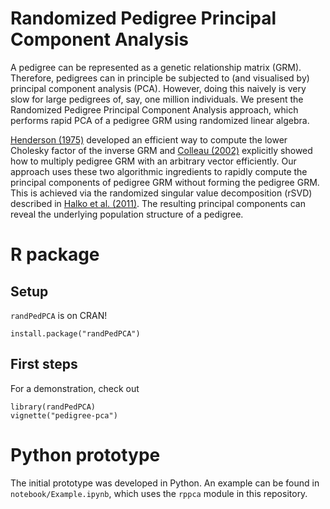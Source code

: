 # Randomized Pedigree Principal Component Analysis

A pedigree can be represented as a genetic relationship matrix (GRM). Therefore,
pedigrees can in principle be subjected to (and visualised by) principal
component analysis (PCA). However, doing this naively is very slow for large
pedigrees of, say, one million individuals. We present the Randomized Pedigree Principal
Component Analysis approach, which performs rapid PCA of a pedigree
GRM using randomized linear algebra.

[Henderson (1975)](https://doi.org/10.3168/jds.S0022-0302\(75\)84776-X) developed an
efficient way to compute the lower Cholesky factor of the inverse GRM and
[Colleau (2002)](https://doi.org/10.1186/1297-9686-34-4-409) explicitly showed
how to multiply pedigree GRM with an arbitrary vector efficiently. Our approach
uses these two algorithmic ingredients to rapidly compute the principal
components of pedigree GRM without forming the pedigree GRM. This is achieved
via the randomized singular value decomposition (rSVD) described in [Halko et
al. (2011)](http://dx.doi.org/10.1137/090771806). The resulting principal
components can reveal the underlying population structure of a pedigree.

# R package

## Setup
`randPedPCA` is on CRAN!
```
install.package("randPedPCA")
```
## First steps
For a demonstration, check out
```
library(randPedPCA)
vignette("pedigree-pca")
```

# Python prototype

The initial prototype was developed in Python. An example can be found in `notebook/Example.ipynb`, which uses the `rppca` module in this repository.
